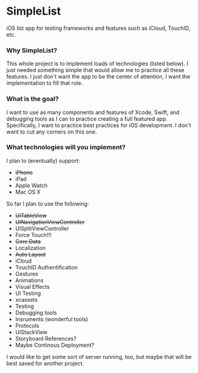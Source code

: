 # SimpleList
iOS list app for testing frameworks and features such as iCloud, TouchID, etc.

### Why SimpleList?
This whole project is to implement loads of technologies (listed below). I just needed something simple that would allow me to practice all these features. I just don't want the app to be the center of attention, I want the implementation to fill that role.

### What is the goal?
I want to use as many components and features of Xcode, Swift, and debugging tools as I can to practice creating a full featured app. Specifically, I want to practice best practices for iOS development. I don't want to cut any corners on this one.

### What technologies will you implement?
I plan to (eventually) support:

* ~~iPhone~~
* iPad
* Apple Watch
* Mac OS X

So far I plan to use the following:

* ~~UITableView~~
* ~~UINavigationViewController~~
* UISplitViewController
* Force Touch!!!
* ~~Core Data~~
* Localization
* ~~Auto Layout~~
* iCloud
* TouchID Authentification
* Gestures
* Animations
* Visual Effects
* UI Testing
* xcassets
* Testing
* Debugging tools
* Insruments (wonderful tools)
* Protocols
* UIStackView
* Storyboard References?
* Maybe Continous Deployment?

I would like to get some sort of server running, too, but maybe that will be best saved for another project.
